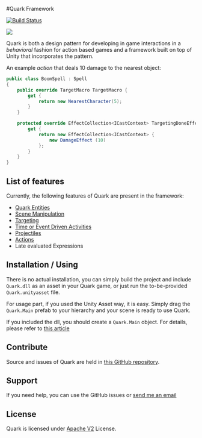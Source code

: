 #Quark Framework

[![Build Status](https://api.travis-ci.org/FatihBAKIR/Quark.svg)](https://api.travis-ci.org/FatihBAKIR/Quark.svg)

![](http://quarkup.io/res/quark.md.png)

Quark is both a design pattern for developing in game interactions in a *behavioral* fashion for action based games and a framework built on top of Unity that incorporates the pattern.

An example *action* that deals 10 damage to the nearest object:

```csharp
public class BoomSpell : Spell
{
	public override TargetMacro TargetMacro {
		get {
			return new NearestCharacter(5);
		}
	}

	protected override EffectCollection<ICastContext> TargetingDoneEffects {
		get {
			return new EffectCollection<ICastContext> {
				new DamageEffect (10)
			};
		}
	}
}
```

List of features
----
Currently, the following features of Quark are present in the framework:

+ [Quark Entities][read_Objects]
+ [Scene Manipulation][read_Effects]
+ [Targeting][read_Targeting]
+ [Time or Event Driven Activities][read_Buffs]
+ [Projectiles][read_Projectiles]
+ [Actions][read_Actions]
+ Late evaluated Expressions


Installation / Using
----
There is no actual installation, you can simply build the project and include `Quark.dll` as an asset in your Quark game, or just run the to-be-provided `Quark.unityasset` file.

For usage part, if you used the Unity Asset way, it is easy. Simply drag the `Quark.Main` prefab to your hierarchy and your scene is ready to use Quark. 

If you included the dll, you should create a `Quark.Main` object. For details, please refer to [this article][1]

Contribute
----
Source and issues of Quark are held in [this GitHub repository][2].

Support
----
If you need help, you can use the GitHub issues or [send me an email][3]

License
----
Quark is licensed under [Apache V2][4] License.

[1]: http://read.quarkup.io/content/quark_framework/using_quark_framework.html
[2]: https://github.com/FatihBAKIR/Quark
[3]: mailto:fatih@quarkup.io
[4]: http://www.apache.org/licenses/LICENSE-2.0
[5]: http://quarkup.io/Doc/Introduction.md

[read_Objects]: http://read.quarkup.io/content/quark_pattern/objects.html
[read_Effects]: http://read.quarkup.io/content/quark_pattern/scene_manipulation.html
[read_Targeting]: http://read.quarkup.io/content/quark_pattern/targeting.html
[read_Buffs]: http://read.quarkup.io/content/quark_pattern/buffs.html
[read_Projectiles]: http://read.quarkup.io/content/quark_pattern/projectile_controlling.html
[read_Actions]: http://read.quarkup.io/content/quark_pattern/actions.html

